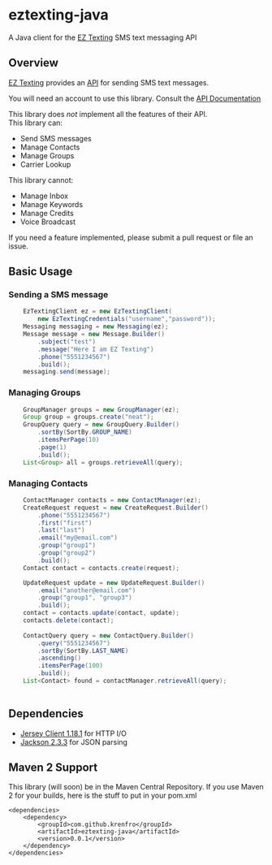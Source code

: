 # eztexting-java
A Java client for the [EZ Texting](http://www.eztexting.com) SMS text messaging API

## Overview

[EZ Texting](https://www.eztexting.com) provides an [API](https://www.eztexting.com/developers/sms-api-documentation/rest) for sending SMS text messages. 

You will need an account to use this library.  Consult the [API Documentation](https://www.eztexting.com/developers/sms-api-documentation/rest)

This library does _not_ implement all the features of their API.  
This library can:
- Send SMS messages
- Manage Contacts
- Manage Groups
- Carrier Lookup

This library cannot:
- Manage Inbox
- Manage Keywords
- Manage Credits 
- Voice Broadcast

If you need a feature implemented, please submit a pull request or file an issue.

## Basic Usage

### Sending a SMS message

```java
    EzTextingClient ez = new EzTextingClient(
        new EzTextingCredentials("username","password"));
    Messaging messaging = new Messaging(ez);
    Message message = new Message.Builder()
        .subject("test")
        .message("Here I am EZ Texting")
        .phone("5551234567")
        .build();
    messaging.send(message);
```

### Managing Groups

```java
    GroupManager groups = new GroupManager(ez);
    Group group = groups.create("neat");
    GroupQuery query = new GroupQuery.Builder()
        .sortBy(SortBy.GROUP_NAME)
        .itemsPerPage(10)
        .page(1)
        .build();
    List<Group> all = groups.retrieveAll(query);
```

### Managing Contacts

```java
    ContactManager contacts = new ContactManager(ez);
    CreateRequest request = new CreateRequest.Builder()
        .phone("5551234567")
        .first("first")
        .last("last")
        .email("my@email.com")
        .group("group1")
        .group("group2")
        .build();
    Contact contact = contacts.create(request);

    UpdateRequest update = new UpdateRequest.Builder()
        .email("another@email.com")
        .group("group1", "group3")
        .build();
    contact = contacts.update(contact, update);
    contacts.delete(contact);
    
    ContactQuery query = new ContactQuery.Builder()
        .query("5551234567")
        .sortBy(SortBy.LAST_NAME)
        .ascending()
        .itemsPerPage(100)
        .build();
    List<Contact> found = contactManager.retrieveAll(query);
    
```


## Dependencies
- [Jersey Client 1.18.1]() for HTTP I/O
- [Jackson 2.3.3]() for JSON parsing



## Maven 2 Support
This library (will soon) be in the Maven Central Repository. 
If you use Maven 2 for your builds, here is the stuff to put in your pom.xml

    <dependencies>
        <dependency>
            <groupId>com.github.krenfro</groupId>
            <artifactId>eztexting-java</artifactId>
            <version>0.0.1</version>
        </dependency>
    </dependencies>




